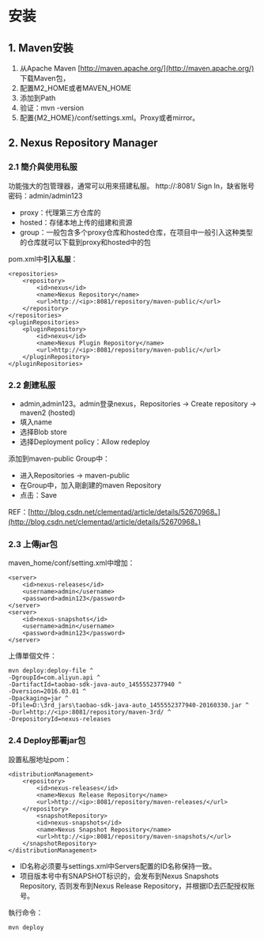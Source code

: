 # 安装

## 1. Maven安裝

1. 从Apache Maven [http://maven.apache.org/](http://maven.apache.org/) 下载Maven包，
2. 配置M2\_HOME或者MAVEN\_HOME
3. 添加到Path
4. 验证：mvn -version
5. 配置{M2\_HOME}/conf/settings.xml。Proxy或者mirror。

## 2. Nexus Repository Manager

### 2.1 簡介與使用私服

功能強大的包管理器，通常可以用來搭建私服。 http://:8081/ Sign In，缺省账号密码：admin/admin123

* proxy：代理第三方仓库的
* hosted：存储本地上传的组建和资源
* group：一般包含多个proxy仓库和hosted仓库，在项目中一般引入这种类型的仓库就可以下载到proxy和hosted中的包

pom.xml中**引入私服**：

```markup
<repositories>  
    <repository>  
        <id>nexus</id>  
        <name>Nexus Repository</name>  
        <url>http://<ip>:8081/repository/maven-public/</url>  
    </repository>  
</repositories>  
<pluginRepositories>  
    <pluginRepository>  
        <id>nexus</id>  
        <name>Nexus Plugin Repository</name>  
        <url>http://<ip>:8081/repository/maven-public/</url>  
    </pluginRepository>  
</pluginRepositories>
```

### 2.2 創建私服

* admin,admin123。admin登录nexus，Repositories -&gt; Create repository -&gt; maven2 \(hosted\)
* 填入name
* 选择Blob store
* 选择Deployment policy：Allow redeploy

添加到maven-public Group中：

* 进入Repositories -&gt; maven-public
* 在Group中，加入剛創建的maven Repository
* 点击：Save

REF：[http://blog.csdn.net/clementad/article/details/52670968。](http://blog.csdn.net/clementad/article/details/52670968。)

### 2.3 上傳jar包

maven\_home/conf/setting.xml中增加：

```markup
<server>  
    <id>nexus-releases</id>  
    <username>admin</username>  
    <password>admin123</password>  
</server>  
<server>  
    <id>nexus-snapshots</id>  
    <username>admin</username>  
    <password>admin123</password>  
</server>
```

上傳單個文件：

```text
mvn deploy:deploy-file ^
-DgroupId=com.aliyun.api ^
-DartifactId=taobao-sdk-java-auto_1455552377940 ^
-Dversion=2016.03.01 ^
-Dpackaging=jar ^
-Dfile=D:\3rd_jars\taobao-sdk-java-auto_1455552377940-20160330.jar ^
-Durl=http://<ip>:8081/repository/maven-3rd/ ^
-DrepositoryId=nexus-releases
```

### 2.4 Deploy部署jar包

設置私服地址pom：

```markup
<distributionManagement>    
    <repository>    
        <id>nexus-releases</id>    
        <name>Nexus Release Repository</name>    
        <url>http://<ip>:8081/repository/maven-releases/</url>    
    </repository>    
        <snapshotRepository>    
        <id>nexus-snapshots</id>    
        <name>Nexus Snapshot Repository</name>    
        <url>http://<ip>:8081/repository/maven-snapshots/</url>    
    </snapshotRepository>    
</distributionManagement>
```

* ID名称必须要与settings.xml中Servers配置的ID名称保持一致。
* 项目版本号中有SNAPSHOT标识的，会发布到Nexus Snapshots Repository, 否则发布到Nexus Release Repository，并根据ID去匹配授权账号。

執行命令：

```text
mvn deploy
```

